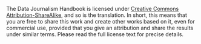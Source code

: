 The Data Journalism Handbook is licensed under [Creative Commons Attribution-ShareAlike][cc],
and so is the translation. In short, this means that you are free to share this work and create
other works based on it, even for commercial use, provided that you give an attribution and
share the results under similar terms. Please read the full license text for precise details.

[cc]: http://creativecommons.org/licenses/by-sa/3.0/
